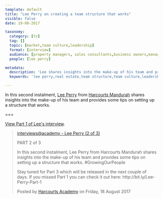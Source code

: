 ```yaml
---
template: default
title: "Lee Perry on creating a team structure that works"
visible: false
date: 19-08-2017

taxonomy:
  category: [tv]
  tag: []
  topic: [market,team culture,leadership]
  format: [interview]
  audience: [property managers, sales consultants,business owners,managers]
  people: [lee perry]

metadata:
  description: 'Lee shares insights into the make-up of his team and provides some tips on setting up a structure that works.'
  keywords: 'lee perry,real estate,team structure,team culture,leadership,harcourts'

---
```


In this second instalment, [Lee Perry](https://www.facebook.com/lee.perry.73/) from [Harcourts Mandurah](https://www.facebook.com/harcourts.mandurah/) shares insights into the make-up of his team and provides some tips on setting up a structure that works.

===

[View Part 1 of Lee's interview](../../18/lee-perry).

  <!-- Load Facebook SDK for JavaScript -->
  <div id="fb-root"></div>
<script>(function(d, s, id) {
  var js, fjs = d.getElementsByTagName(s)[0];
  if (d.getElementById(id)) return;
  js = d.createElement(s); js.id = id;
  js.src = "//connect.facebook.net/en_GB/sdk.js#xfbml=1&version=v2.9&appId=667620916615872";
  fjs.parentNode.insertBefore(js, fjs);
}(document, 'script', 'facebook-jssdk'));</script>

<div class="fb-video" data-href="https://www.facebook.com/harcourtsacademy/videos/10154626184957676/" data-show-text="false"><blockquote cite="https://www.facebook.com/harcourtsacademy/videos/10154626184957676/" class="fb-xfbml-parse-ignore"><a href="https://www.facebook.com/harcourtsacademy/videos/10154626184957676/">interviews&#064;academy - Lee Perry (2 of 3)</a><p>PART 2 of 3</p>
<p>In this second instalment, Lee Perry from Harcourts Mandurah shares insights into the make-up of his team and provides some tips on setting up a structure that works. #GrowingOurPeople</p>
<p>Stay tuned for Part 3 which will be released in the next couple of days. If you missed Part 1 you can check it out here: http://bit.ly/Lee-Perry-Part-1</p>Posted by <a href="https://www.facebook.com/harcourtsacademy/">Harcourts Academy</a> on Friday, 18 August 2017</blockquote></div>
